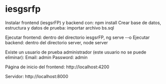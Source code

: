 # iesgsrfp

Instalar frontend (iesgsrFP) y backend con: npm install
Crear base de datos, estructura y datos de prueba: importar archivo bs.sql

Ejecutar frontend: dentro del directorio iesgsrFP, ng serve --o
Ejecutar backend: dentro del directorio server, node server

Existe un usuario de prueba administrador (este usuario no se puede eliminar):
Email: admin
Password: admin

Página de inicio del frontend:
http://localhost:4200

Servidor:
http://localhost:8000
